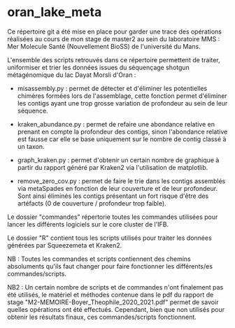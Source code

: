 # oran_lake_meta

Ce répertoire git a été mise en place pour garder une trace des opérations réalisées au cours de mon stage de master2 au sein du laboratoire MMS : Mer Molecule Santé (Nouvellement BioSS) de l'université du Mans. 

L'ensemble des scripts retrouvés dans ce répertoire permettent de traiter, uniformiser et trier les données issues du séquençage shotgun métagénomique du lac Dayat Morsli d'Oran :

* misassembly.py : permet de détecter et d'éliminer les potentielles chimères formées lors de l'assemblage, cette fonction permet d'éliminer les contigs ayant une trop grosse variation de profondeur au sein de leur séquence.

* kraken_abundance.py : permet de refaire une abondance relative en prenant en compte la profondeur des contigs, sinon l'abondance relative est fausse car elle se base uniquement sur le nombre de contig classé à un taxon.

* graph_kraken.py : permet d'obtenir un certain nombre de graphique à partir du rapport généré par Kraken2 via l'utilisation de matplotlib.

* remove_zero_cov.py : permet de faire le trie dans les contigs assemblés via metaSpades en fonction de leur couverture et de leur profondeur. Sont ainsi éliminés les contigs présentant un fort risque d'être des artéfacts (0 de couverture / profondeur trop faible).


Le dossier "commandes" répertorie toutes les commandes utilisées pour lancer les différents logiciels sur le core cluster de l'IFB.


Le dossier "R" contient tous les scripts utilisés pour traiter les données générées par Squeezemeta et Kraken2.


NB : Toutes les commandes et scripts contiennent des chemins absoluments qu'ils faut changer pour faire fonctionner les différents/es commandes/scripts.

NB2 : Un certain nombre de scripts et de commandes n'ont finalement pas été utilisés, le matériel et méthodes contenue dans le pdf du rapport de stage "M2-MEMOIRE-Boyer_Theophile_2020_2021.pdf" permet de savoir quelles opérations ont été effectués. Cependant, bien que non utilisés pour obtenir les résultats finaux, ces commandes/scripts fonctionnent.
